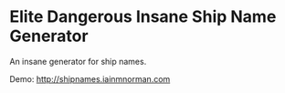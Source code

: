 # Elite Dangerous Insane Ship Name Generator
An insane generator for ship names.

Demo: http://shipnames.iainmnorman.com


